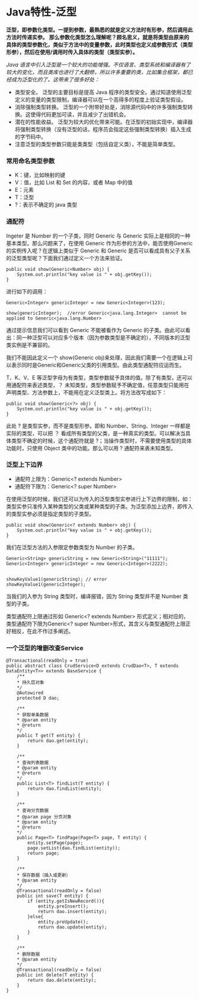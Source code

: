 # Java特性-泛型

  
**泛型，即参数化类型。一提到参数，最熟悉的就是定义方法时有形参，然后调用此方法时传递实参。**
**那么参数化类型怎么理解呢？顾名思义，就是将类型由原来的具体的类型参数化，类似于方法中的变量参数，此时类型也定义成参数形式（类型形参），然后在使用/调用时传入具体的类型（类型实参）。**

*Java 语言中引入泛型是一个较大的功能增强。不仅语言、类型系统和编译器有了较大的变化，而且类库也进行了大翻修，所以许多重要的类，比如集合框架，都已经成为泛型化的了。这带来了很多好处：*
* 类型安全。 泛型的主要目标是提高 Java 程序的类型安全。通过知道使用泛型定义的变量的类型限制，编译器可以在一个高得多的程度上验证类型假设。
* 消除强制类型转换。 泛型的一个附带好处是，消除源代码中的许多强制类型转换。这使得代码更加可读，并且减少了出错机会。
* 潜在的性能收益。 泛型为较大的优化带来可能。在泛型的初始实现中，编译器将强制类型转换（没有泛型的话，程序员会指定这些强制类型转换）插入生成的字节码中。
* 注意泛型的类型参数只能是类类型（包括自定义类），不能是简单类型。

### 常用命名类型参数
* K：键，比如映射的键
* V：值，比如 List 和 Set 的内容，或者 Map 中的值
* E：元素
* T：泛型
* ?：表示不确定的 java 类型


### 通配符
Ingeter 是 Number 的一个子类，同时 Generic<Ingeter> 与 Generic<Number> 实际上是相同的一种基本类型。那么问题来了，在使用 Generic<Number> 作为形参的方法中，能否使用Generic<Ingeter> 的实例传入呢？在逻辑上类似于 Generic<Number> 和 Generic<Ingeter> 是否可以看成具有父子关系的泛型类型呢？下面我们通过定义一个方法来验证。

    public void show(Generic<Number> obj) {
        System.out.println("key value is " + obj.getKey());
    }

进行如下的调用：

    Generic<Integer> genericInteger = new Generic<Integer>(123);

    show(genericInteger);  //error Generic<java.lang.Integer>  cannot be applied to Generic<java.lang.Number>

通过提示信息我们可以看到 Generic<Integer> 不能被看作为 Generic<Number> 的子类。由此可以看出：同一种泛型可以对应多个版本（因为参数类型是不确定的），不同版本的泛型类实例是不兼容的。

我们不能因此定义一个 show(Generic<Integer> obj)来处理，因此我们需要一个在逻辑上可以表示同时是Generic和Generic父类的引用类型。由此类型通配符应运而生。

T、K、V、E 等泛型字母为有类型，类型参数赋予具体的值。除了有类型，还可以用通配符来表述类型，？ 未知类型，类型参数赋予不确定值，任意类型只能用在声明类型、方法参数上，不能用在定义泛型类上。将方法改写成如下：

    public void show(Generic<?> obj) {
        System.out.println("key value is " + obj.getKey());
    }

此处 ? 是类型实参，而不是类型形参。即和 Number、String、Integer 一样都是实际的类型，可以把 ？ 看成所有类型的父类，是一种真实的类型。可以解决当具体类型不确定的时候，这个通配符就是 ?；当操作类型时，不需要使用类型的具体功能时，只使用 Object 类中的功能。那么可以用 ? 通配符来表未知类型。

### 泛型上下边界
* 通配符上限为：Generic<? extends Number>
* 通配符下限为：Generic<? super Number>

在使用泛型的时候，我们还可以为传入的泛型类型实参进行上下边界的限制，如：类型实参只准传入某种类型的父类或某种类型的子类。为泛型添加上边界，即传入的类型实参必须是指定类型的子类型。

    public void show(Generic<? extends Number> obj) {
        System.out.println("key value is " + obj.getKey());
    }

我们在泛型方法的入参限定参数类型为 Number 的子类。

    Generic<String> genericString = new Generic<String>("11111");
    Generic<Integer> genericInteger = new Generic<Integer>(2222);
    
    
    showKeyValue1(genericString); // error
    showKeyValue1(genericInteger);

当我们的入参为 String 类型时，编译报错，因为 String 类型并不是 Number 类型的子类。

类型通配符上限通过形如 Generic<? extends Number> 形式定义；相对应的，类型通配符下限为Generic<? super Number>形式，其含义与类型通配符上限正好相反，在此不作过多阐述。

### 一个泛型的增删改查Service
    @Transactional(readOnly = true)
    public abstract class CrudService<D extends CrudDao<T>, T extends DataEntity<T>> extends BaseService {
        /**
        * 持久层对象
        */
        @Autowired
        protected D dao;
        
        /**
        * 获取单条数据
        * @param entity
        * @return
        */
        public T get(T entity) {
            return dao.get(entity);
        }
        
        /**
        * 查询列表数据
        * @param entity
        * @return
        */
        public List<T> findList(T entity) {
            return dao.findList(entity);
        }
        
        /**
        * 查询分页数据
        * @param page 分页对象
        * @param entity
        * @return
        */
        public Page<T> findPage(Page<T> page, T entity) {
            entity.setPage(page);
            page.setList(dao.findList(entity));
            return page;
        }

        /**
        * 保存数据（插入或更新）
        * @param entity
        */
        @Transactional(readOnly = false)
        public int save(T entity) {
            if (entity.getIsNewRecord()){
                entity.preInsert();
                return dao.insert(entity);
            }else{
                entity.preUpdate();
                return dao.update(entity);
            }
        }
        
        /**
        * 删除数据
        * @param entity
        */
        @Transactional(readOnly = false)
        public int delete(T entity) {
            return dao.delete(entity);
        }
    }
